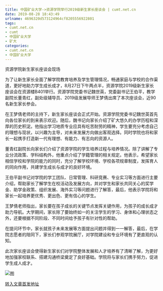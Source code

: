 ```yaml
---
title: 中国矿业大学->资源学院举行2019级新生家长座谈会 | cumt.net.cn
date: 2019-08-28 18:43:49
urlname: 4696320d573124964cf8205556922801
tags: 
- cumt.net.cn
- cumt
- 中国矿业大学
- 矿大
categories:
- cumt.net.cn
- 中国矿业大学
---
```



资源学院新生家长座谈会现场

为了让新生家长全面了解学院教育培养及学生管理情况，畅通家庭与学校的合作渠道，更好地助力学生成长成才，8月27日下午两点半，资源学院2019级新生家长座谈会在资源楼B401举行。资源学院党委书记魏世英，党委副书记王伯平，教学副院长董青红，副处级辅导员、2019级发展导师王梦倩出席了本次座谈会，近90名新生家长参会。

在王梦倩老师的主持下，新生家长座谈会正式开始。资源学院党委书记魏世英首先向各位家长的到来表示欢迎。随后，魏书记向家长介绍了矿大悠久的办学历程和深厚的历史积淀。他指出学习地质专业应具有吃苦耐劳的精神，学生要充分考虑自己的理想与现状，以兴趣为主导，对未来发展方向做出客观选择。同时学院也将和家长一起携手打造新一代有理想、有能力、有志向的资源人。

董青红副院长向家长们介绍了资源学院的学生培养过程与培养情况。除了讲解了专业分流政策、学科结构外，他重点介绍了学籍管理的相关规定。他表示，希望家长相信学校和学院的能力的同时，充分了解学校环境、学校各项规章制度，发挥育人的同向作用，共建学生成长与成才的良好环境。

王伯平副书记对学院的学工团队、日常管理、科研竞赛、专业实习等方面进行主要介绍，帮助家长了解学生在校活动及发展方向，并对学生和家长共同关心的奖学金、助学金政策、组织发展、海外实习等问题进行了解答，最后，他表示学院将和家长一起培养更优秀、更出色、更有信心的学生。

王梦倩老师指出，家长要在孩子成长的关键节点发挥关键作用，为孩子的成长成才助力导航。大学期间，家长除了要始终如一的关注学生的学习、身体和心理状态之外，还要根据不同阶段、不同时间给予孩子有针对性的帮助。

在提问环节中，家长就孩子未来发展等方面提出问题并得到一一解答，最后，在学院志愿者的陪同下，家长们参观学院展厅，对学院建设和专业环境有了更直观的认知。

此次家长座谈会使得新生家长们对学院整体发展和人才培养有了清晰了解，为更好地加强家校联系、搭建沟通桥梁奠定了良好基础。学院将与家长们携手努力，促进学生成人成才。



![图](http://xwzx.cumt.edu.cn/_upload/article/images/52/8a/3395fa89481e8c62aa408748ad9f/01c86bf2-9c27-4775-94fd-c92e5681aee2.jpg)

[转入文章首发地址](http://xwzx.cumt.edu.cn/32/63/c523a537187/page.htm)